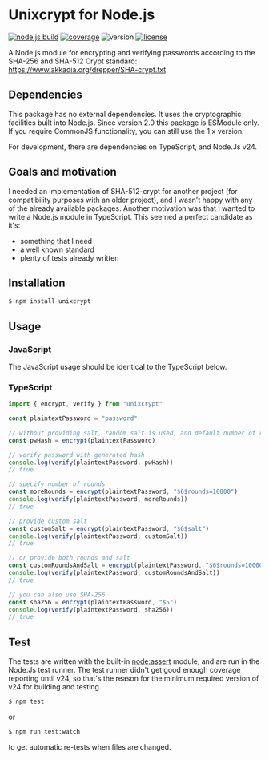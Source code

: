 # Unixcrypt for Node.js

[![node.js build](https://github.com/markusberg/unixcrypt/actions/workflows/master.yaml/badge.svg)](https://github.com/markusberg/unixcrypt/actions/workflows/master.yaml)
[![coverage](https://markusberg.github.io/unixcrypt/badges/coverage-3.0.1.svg)](https://github.com/markusberg/unixcrypt/actions)
![version](https://img.shields.io/npm/v/unixcrypt.svg)
[![license](https://img.shields.io/github/license/markusberg/unixcrypt.svg)](https://www.apache.org/licenses/LICENSE-2.0)

A Node.js module for encrypting and verifying passwords according to the SHA-256 and SHA-512 Crypt standard:
https://www.akkadia.org/drepper/SHA-crypt.txt

## Dependencies

This package has no external dependencies. It uses the cryptographic facilities built into Node.js. Since version 2.0 this package is ESModule only. If you require CommonJS functionality, you can still use the 1.x version.

For development, there are dependencies on TypeScript, and Node.Js v24.

## Goals and motivation

I needed an implementation of SHA-512-crypt for another project (for compatibility purposes with an older project), and I wasn't happy with any of the already available packages. Another motivation was that I wanted to write a Node.js module in TypeScript. This seemed a perfect candidate as it's:

- something that I need
- a well known standard
- plenty of tests already written

## Installation

```sh
$ npm install unixcrypt
```

## Usage

### JavaScript

The JavaScript usage should be identical to the TypeScript below.

### TypeScript

```typescript
import { encrypt, verify } from "unixcrypt"

const plaintextPassword = "password"

// without providing salt, random salt is used, and default number of rounds
const pwHash = encrypt(plaintextPassword)

// verify password with generated hash
console.log(verify(plaintextPassword, pwHash))
// true

// specify number of rounds
const moreRounds = encrypt(plaintextPassword, "$6$rounds=10000")
console.log(verify(plaintextPassword, moreRounds))
// true

// provide custom salt
const customSalt = encrypt(plaintextPassword, "$6$salt")
console.log(verify(plaintextPassword, customSalt))
// true

// or provide both rounds and salt
const customRoundsAndSalt = encrypt(plaintextPassword, "$6$rounds=10000$salt")
console.log(verify(plaintextPassword, customRoundsAndSalt))
// true

// you can also use SHA-256
const sha256 = encrypt(plaintextPassword, "$5")
console.log(verify(plaintextPassword, sha256))
// true
```

## Test

The tests are written with the built-in [node:assert](https://nodejs.org/api/assert.html) module, and are run in the Node.Js test runner. The test runner didn't get good enough coverage reporting until v24, so that's the reason for the minimum required version of v24 for building and testing.

```sh
$ npm test
```

or

```sh
$ npm run test:watch
```

to get automatic re-tests when files are changed.
